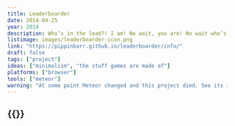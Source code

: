 ```yaml
---
title: Leaderboarder
date: 2014-04-25
year: 2014
description: Who’s in the lead?! I am! No wait, you are! No wait who’s that guy?! What the hell, man! Catch up! Fall behind! Don’t even care! Be a true Leaderboarder!
listimage: images/leaderboarder-icon.png
link: "https://pippinbarr.github.io/leaderboarder/info/"
draft: false
tags: ["project"]
ideas: ["minimalism", "the stuff games are made of"]
platforms: ["browser"]
tools: ["meteor"]
warning: "At some point Meteor changed and this project died. See its info page for some documentation."
---
```


## {{<param title >}}
